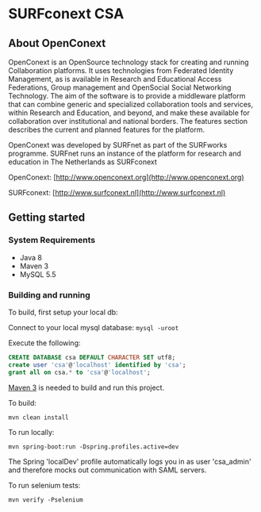 # SURFconext CSA

## About OpenConext

OpenConext is an OpenSource technology stack for creating and running Collaboration platforms. It uses technologies from Federated Identity Management, as is available in Research and Educational Access Federations, Group management and OpenSocial Social Networking Technology. The aim of the software is to provide a middleware platform that can combine generic and specialized collaboration tools and services, within Research and Education, and beyond, and make these available for collaboration over institutional and national borders. The features section describes the current and planned features for the platform.

OpenConext was developed by SURFnet as part of the SURFworks programme. SURFnet runs an instance of the platform for research and education in The Netherlands as SURFconext


OpenConext: [http://www.openconext.org](http://www.openconext.org)

SURFconext: [http://www.surfconext.nl](http://www.surfconext.nl)


## Getting started

### System Requirements

- Java 8
- Maven 3
- MySQL 5.5

### Building and running

To build, first setup your local db:

Connect to your local mysql database: `mysql -uroot`

Execute the following:

```sql
CREATE DATABASE csa DEFAULT CHARACTER SET utf8;
create user 'csa'@'localhost' identified by 'csa';
grant all on csa.* to 'csa'@'localhost';

```

[Maven 3](http://maven.apache.org) is needed to build and run this project.

To build:

    mvn clean install

To run locally:

    mvn spring-boot:run -Dspring.profiles.active=dev

The Spring 'localDev' profile automatically logs you in as user 'csa_admin' and therefore mocks out communication with SAML servers.

To run selenium tests:

    mvn verify -Pselenium

